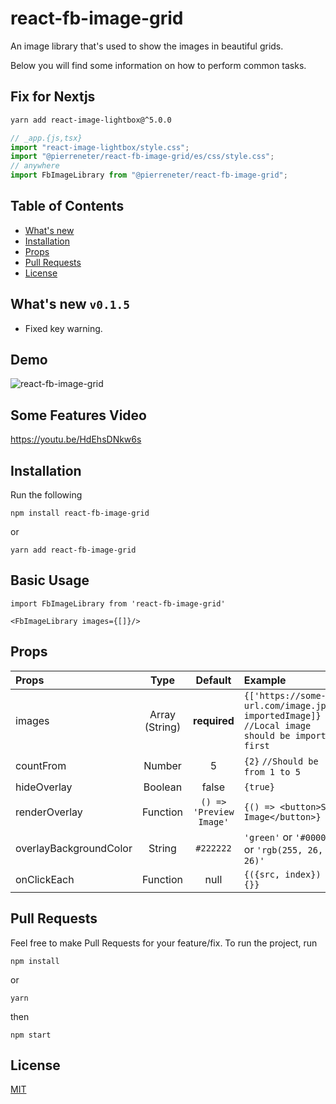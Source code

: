 # react-fb-image-grid

An image library that's used to show the images in beautiful grids.

Below you will find some information on how to perform common tasks.<br>

## Fix for Nextjs

```bash
yarn add react-image-lightbox@^5.0.0
```

```js
// _app.{js,tsx}
import "react-image-lightbox/style.css";
import "@pierreneter/react-fb-image-grid/es/css/style.css";
// anywhere
import FbImageLibrary from "@pierreneter/react-fb-image-grid";
```

## Table of Contents

- [What's new](#whats-new)
- [Installation](#installation)
- [Props](#props)
- [Pull Requests](#pr)
- [License](#license)

## What's new `v0.1.5`

- Fixed key warning.

## Demo

![react-fb-image-grid](https://media.giphy.com/media/g04KayLmHrF5hqXzf6/giphy.gif)

## Some Features Video

https://youtu.be/HdEhsDNkw6s

## Installation

Run the following

```
npm install react-fb-image-grid
```

or

```
yarn add react-fb-image-grid
```

## Basic Usage

```
import FbImageLibrary from 'react-fb-image-grid'

<FbImageLibrary images={[]}/>
```

## Props

| Props                  |      Type      |         Default         | Example                                                                                        |
| :--------------------- | :------------: | :---------------------: | :--------------------------------------------------------------------------------------------- |
| images                 | Array (String) |      **required**       | `{['https://some-url.com/image.jpg', importedImage]}` `//Local image should be imported first` |
| countFrom              |     Number     |            5            | `{2}` `//Should be from 1 to 5`                                                                |
| hideOverlay            |    Boolean     |          false          | `{true}`                                                                                       |
| renderOverlay          |    Function    | `() => 'Preview Image'` | `{() => <button>Show Image</button>}`                                                          |
| overlayBackgroundColor |     String     |        `#222222`        | `'green'` or `'#000000'` or `'rgb(255, 26, 26)'`                                               |
| onClickEach            |    Function    |          null           | `{({src, index}) => {}}`                                                                       |

## Pull Requests

Feel free to make Pull Requests for your feature/fix.
To run the project, run

```
npm install
```

or

```
yarn
```

then

```
npm start
```

## License

[MIT](./LICENSE)
